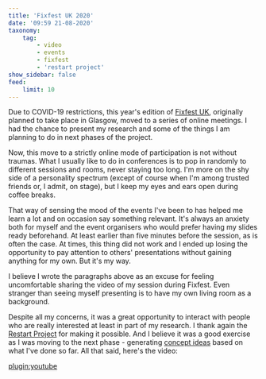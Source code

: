 ```yaml
---
title: 'Fixfest UK 2020'
date: '09:59 21-08-2020'
taxonomy:
    tag:
        - video
        - events
        - fixfest
        - 'restart project'
show_sidebar: false
feed:
    limit: 10
---
```


Due to COVID-19 restrictions, this year's edition of [Fixfest UK](https://talk.restarters.net/t/fixfest-uk-2020-everything-you-need-to-know/2994/6), originally planned to take place in Glasgow, moved to a series of online meetings. I had the chance to present my research and some of the things I am planning to do in next phases of the project.

Now, this move to a strictly online mode of participation is not without traumas. What I usually like to do in conferences is to pop in randomly to different sessions and rooms, never staying too long. I'm more on the shy side of a personality spectrum (except of course when I'm among trusted friends or, I admit, on stage), but I keep my eyes and ears open during coffee breaks.

That way of sensing the mood of the events I've been to has helped me learn a lot and on occasion say something relevant. It's always an anxiety both for myself and the event organisers who would prefer having my slides ready beforehand. At least earlier than five minutes before the session, as is often the case. At times, this thing did not work and I ended up losing the opportunity to pay attention to others' presentations without gaining anything for my own. But it's my way.

I believe I wrote the paragraphs above as an excuse for feeling uncomfortable sharing the video of my session during Fixfest. Even stranger than seeing myself presenting is to have my own living room as a background.

Despite all my concerns, it was a great opportunity to interact with people who are really interested at least in part of my research. I thank again the [Restart Project](https://therestartproject.org/) for making it possible. And I believe it was a good exercise as I was moving to the next phase - generating [concept ideas](../../concepts) based on what I've done so far. All that said, here's the video:

[plugin:youtube](https://www.youtube.com/watch?v=cU5R2MzPGjw)
